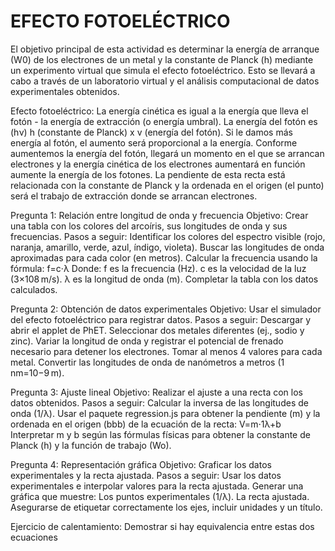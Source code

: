 # EFECTO FOTOELÉCTRICO
El objetivo principal de esta actividad es determinar la energía de arranque (W0​) de los electrones de un metal y la constante de Planck (h) mediante un experimento virtual que simula el efecto fotoeléctrico. Esto se llevará a cabo a través de un laboratorio virtual y el análisis computacional de datos experimentales obtenidos.

Efecto fotoeléctrico: 
La energía cinética es igual a la energía que lleva el fotón - la energía de extracción (o energía umbral). 
La energía del fotón es (hν) h (constante de Planck) x v (energía del fotón). Si le damos más energía al fotón, el aumento será proporcional a la energía. Conforme aumentemos la energía del fotón, llegará un momento en el que se arrancan electrones y la energía cinética de los electrones aumentará en función aumente la energía de los fotones. La pendiente de esta recta está relacionada con la constante de Planck y la ordenada en el origen (el punto) será el trabajo de extracción donde se arrancan electrones. 

Pregunta 1: Relación entre longitud de onda y frecuencia
Objetivo: Crear una tabla con los colores del arcoíris, sus longitudes de onda y sus frecuencias.
Pasos a seguir:
Identificar los colores del espectro visible (rojo, naranja, amarillo, verde, azul, índigo, violeta).
Buscar las longitudes de onda aproximadas para cada color (en metros).
Calcular la frecuencia usando la fórmula: f=c·λ
 Donde:
f es la frecuencia (Hz).
c es la velocidad de la luz (3×108 m/s).
λ es la longitud de onda (m).
Completar la tabla con los datos calculados.

Pregunta 2: Obtención de datos experimentales
Objetivo: Usar el simulador del efecto fotoeléctrico para registrar datos.
Pasos a seguir:
Descargar y abrir el applet de PhET.
Seleccionar dos metales diferentes (ej., sodio y zinc).
Variar la longitud de onda y registrar el potencial de frenado necesario para detener los electrones. Tomar al menos 4 valores para cada metal.
Convertir las longitudes de onda de nanómetros a metros (1 nm=10−9 m).

Pregunta 3: Ajuste lineal
Objetivo: Realizar el ajuste a una recta con los datos obtenidos.
Pasos a seguir:
Calcular la inversa de las longitudes de onda (1/λ​).
Usar el paquete regression.js para obtener la pendiente (m) y la ordenada en el origen (bbb) de la ecuación de la recta: V=m⋅1λ+b
Interpretar m y b según las fórmulas físicas para obtener la constante de Planck (h) y la función de trabajo (Wo​).


Pregunta 4: Representación gráfica
Objetivo: Graficar los datos experimentales y la recta ajustada.
Pasos a seguir:
Usar los datos experimentales e interpolar valores para la recta ajustada.
Generar una gráfica que muestre:
Los puntos experimentales (1/λ).
La recta ajustada.
Asegurarse de etiquetar correctamente los ejes, incluir unidades y un título.


Ejercicio de calentamiento: Demostrar si hay equivalencia entre estas dos ecuaciones
